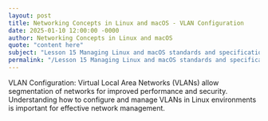 ```yaml
---
layout: post
title: Networking Concepts in Linux and macOS - VLAN Configuration
date: 2025-01-10 12:00:00 -0000
author: Networking Concepts in Linux and macOS
quote: "content here"
subject: "Lesson 15 Managing Linux and macOS standards and specifications"
permalink: "/Lesson 15 Managing Linux and macOS standards and specifications/Networking Concepts in Linux and macOS/Networking Concepts in Linux and macOS - VLAN Configuration"
---
```


VLAN Configuration: Virtual Local Area Networks (VLANs) allow segmentation of networks for improved performance and security. Understanding how to configure and manage VLANs in Linux environments is important for effective network management.

